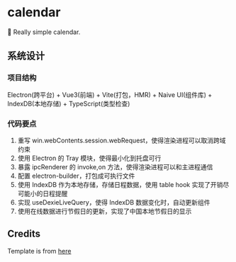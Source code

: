# calendar

🥳 Really simple calendar.

## 系统设计

### 项目结构

Electron(跨平台) + Vue3(前端) + Vite(打包，HMR) + Naive UI(组件库) + IndexDB(本地存储) + TypeScript(类型检查)

### 代码要点

1. 重写 win.webContents.session.webRequest，使得渲染进程可以取消跨域约束
2. 使用 Electron 的 Tray 模块，使得最小化到托盘可行
3. 暴露 ipcRenderer 的 invoke,on 方法，使得渲染进程可以和主进程通信
4. 配置 electron-builder，打包成可执行文件
5. 使用 IndexDB 作为本地存储，存储日程数据，使用 table hook 实现了开销尽可能小的日程提醒
6. 实现 useDexieLiveQuery，使得 IndexDB 数据变化时，自动更新组件
7. 使用在线数据进行节假日的更新，实现了中国本地节假日的显示

## Credits

Template is from [here](https://github.com/electron-vite/electron-vite-vue)
